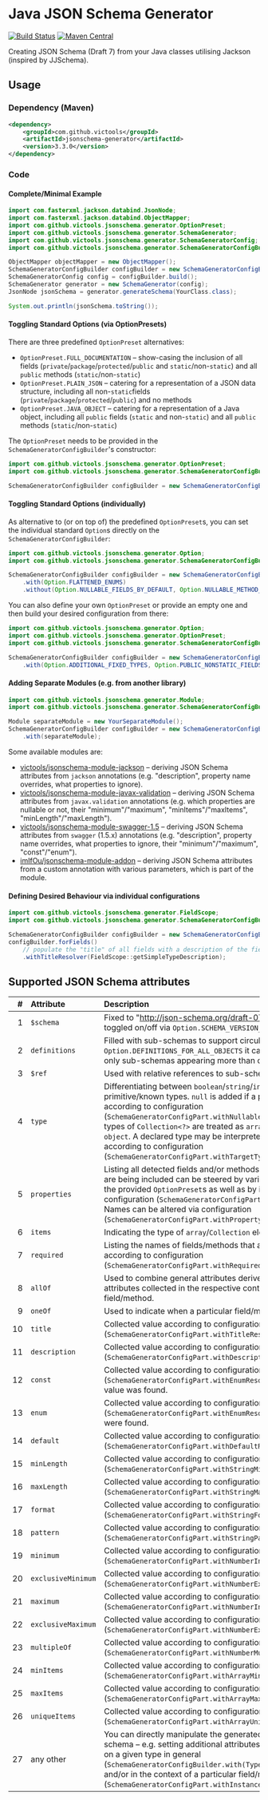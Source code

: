 # Java JSON Schema Generator
[![Build Status](https://travis-ci.org/victools/jsonschema-generator.svg?branch=master)](https://travis-ci.org/victools/jsonschema-generator)
[![Maven Central](https://maven-badges.herokuapp.com/maven-central/com.github.victools/jsonschema-generator/badge.svg)](https://maven-badges.herokuapp.com/maven-central/com.github.victools/jsonschema-generator)

Creating JSON Schema (Draft 7) from your Java classes utilising Jackson (inspired by JJSchema).

## Usage
### Dependency (Maven)

```xml
<dependency>
    <groupId>com.github.victools</groupId>
    <artifactId>jsonschema-generator</artifactId>
    <version>3.3.0</version>
</dependency>
```

### Code
#### Complete/Minimal Example
```java
import com.fasterxml.jackson.databind.JsonNode;
import com.fasterxml.jackson.databind.ObjectMapper;
import com.github.victools.jsonschema.generator.OptionPreset;
import com.github.victools.jsonschema.generator.SchemaGenerator;
import com.github.victools.jsonschema.generator.SchemaGeneratorConfig;
import com.github.victools.jsonschema.generator.SchemaGeneratorConfigBuilder;
```
```java
ObjectMapper objectMapper = new ObjectMapper();
SchemaGeneratorConfigBuilder configBuilder = new SchemaGeneratorConfigBuilder(objectMapper, OptionPreset.PLAIN_JSON);
SchemaGeneratorConfig config = configBuilder.build();
SchemaGenerator generator = new SchemaGenerator(config);
JsonNode jsonSchema = generator.generateSchema(YourClass.class);

System.out.println(jsonSchema.toString());
```

#### Toggling Standard Options (via OptionPresets)
There are three predefined `OptionPreset` alternatives:
- `OptionPreset.FULL_DOCUMENTATION` – show-casing the inclusion of all fields (`private`/`package`/`protected`/`public` and `static`/non-`static`) and all `public` methods (`static`/non-`static`)
- `OptionPreset.PLAIN_JSON` – catering for a representation of a JSON data structure, including all non-`static`fields (`private`/`package`/`protected`/`public`) and no methods
- `OptionPreset.JAVA_OBJECT` – catering for a representation of a Java object, including all `public` fields (`static` and non-`static`) and all `public` methods (`static`/non-`static`)

The `OptionPreset` needs to be provided in the `SchemaGeneratorConfigBuilder`'s constructor:
```java
import com.github.victools.jsonschema.generator.OptionPreset;
import com.github.victools.jsonschema.generator.SchemaGeneratorConfigBuilder;
```
```java
SchemaGeneratorConfigBuilder configBuilder = new SchemaGeneratorConfigBuilder(objectMapper, OptionPreset.PLAIN_JSON);
```

#### Toggling Standard Options (individually)
As alternative to (or on top of) the predefined `OptionPreset`s, you can set the individual standard `Option`s directly on the `SchemaGeneratorConfigBuilder`:
```java
import com.github.victools.jsonschema.generator.Option;
import com.github.victools.jsonschema.generator.SchemaGeneratorConfigBuilder;
```
```java
SchemaGeneratorConfigBuilder configBuilder = new SchemaGeneratorConfigBuilder(objectMapper)
    .with(Option.FLATTENED_ENUMS)
    .without(Option.NULLABLE_FIELDS_BY_DEFAULT, Option.NULLABLE_METHOD_RETURN_VALUES_BY_DEFAULT);
```

You can also define your own `OptionPreset` or provide an empty one and then build your desired configuration from there:
```java
import com.github.victools.jsonschema.generator.Option;
import com.github.victools.jsonschema.generator.OptionPreset;
import com.github.victools.jsonschema.generator.SchemaGeneratorConfigBuilder;
```
```java
SchemaGeneratorConfigBuilder configBuilder = new SchemaGeneratorConfigBuilder(objectMapper, new OptionPreset())
    .with(Option.ADDITIONAL_FIXED_TYPES, Option.PUBLIC_NONSTATIC_FIELDS);
```

#### Adding Separate Modules (e.g. from another library)
```java
import com.github.victools.jsonschema.generator.Module;
import com.github.victools.jsonschema.generator.SchemaGeneratorConfigBuilder;
```
```java
Module separateModule = new YourSeparateModule();
SchemaGeneratorConfigBuilder configBuilder = new SchemaGeneratorConfigBuilder(objectMapper)
    .with(separateModule);
```

Some available modules are:
- [victools/jsonschema-module-jackson](https://github.com/victools/jsonschema-module-jackson) – deriving JSON Schema attributes from `jackson` annotations (e.g. "description", property name overrides, what properties to ignore).
- [victools/jsonschema-module-javax-validation](https://github.com/victools/jsonschema-module-javax-validation) – deriving JSON Schema attributes from `javax.validation` annotations (e.g. which properties are nullable or not, their "minimum"/"maximum", "minItems"/"maxItems", "minLength"/"maxLength").
- [victools/jsonschema-module-swagger-1.5](https://github.com/victools/jsonschema-module-swagger-1.5) – deriving JSON Schema attributes from `swagger` (1.5.x) annotations (e.g. "description", property name overrides, what properties to ignore, their "minimum"/"maximum", "const"/"enum").
- [imIfOu/jsonschema-module-addon](https://github.com/imIfOu/jsonschema-module-addon) – deriving JSON Schema attributes from a custom annotation with various parameters, which is part of the module.

#### Defining Desired Behaviour via individual configurations
```java
import com.github.victools.jsonschema.generator.FieldScope;
import com.github.victools.jsonschema.generator.SchemaGeneratorConfigBuilder;
```
```java
SchemaGeneratorConfigBuilder configBuilder = new SchemaGeneratorConfigBuilder(objectMapper);
configBuilder.forFields()
    // populate the "title" of all fields with a description of the field's type
    .withTitleResolver(FieldScope::getSimpleTypeDescription);
```

## Supported JSON Schema attributes
|    # | Attribute | Description |
| ---: | :--- | :--- |
|    1 | `$schema` | Fixed to "http://json-schema.org/draft-07/schema#" – can be toggled on/off via `Option.SCHEMA_VERSION_INDICATOR`. |
|    2 | `definitions` | Filled with sub-schemas to support circular references – via `Option.DEFINITIONS_FOR_ALL_OBJECTS` it can be configured whether only sub-schemas appearing more than once are included or all. |
|    3 | `$ref` | Used with relative references to sub-schemas in `definitions`. |
|    4 | `type` | Differentiating between `boolean`/`string`/`integer`/`number` for primitive/known types. `null` is added if a property is deemed nullable according to configuration (`SchemaGeneratorConfigPart.withNullableCheck()`). Arrays and sub-types of `Collection<?>` are treated as `array`, everything else as `object`. A declared type may be interpreted as another type according to configuration (`SchemaGeneratorConfigPart.withTargetTypeOverrideResolver()`). |
|    5 | `properties` | Listing all detected fields and/or methods in an `object`. Which ones are being included can be steered by various `Option`s or via one of the provided `OptionPreset`s as well as by ignoring individual ones via configuration (`SchemaGeneratorConfigPart.withIgnoreCheck()`). Names can be altered via configuration (`SchemaGeneratorConfigPart.withPropertyNameOverrideResolver()`). |
|    6 | `items` | Indicating the type of `array`/`Collection` elements. |
|    7 | `required` | Listing the names of fields/methods that are deemed mandatory according to configuration (`SchemaGeneratorConfigPart.withRequiredCheck()`). |
|    8 | `allOf` | Used to combine general attributes derived from the type itself with attributes collected in the respective context of the associated field/method. |
|    9 | `oneOf` | Used to indicate when a particular field/method can be of `type` `null`. |
|   10 | `title` | Collected value according to configuration (`SchemaGeneratorConfigPart.withTitleResolver()`). |
|   11 | `description` | Collected value according to configuration (`SchemaGeneratorConfigPart.withDescriptionResolver()`). |
|   12 | `const` | Collected value according to configuration (`SchemaGeneratorConfigPart.withEnumResolver()`) if only a single value was found. |
|   13 | `enum` | Collected value according to configuration (`SchemaGeneratorConfigPart.withEnumResolver()`) if multiple values were found. |
|   14 | `default` | Collected value according to configuration (`SchemaGeneratorConfigPart.withDefaultResolver()`). |
|   15 | `minLength` | Collected value according to configuration (`SchemaGeneratorConfigPart.withStringMinLengthResolver()`). |
|   16 | `maxLength` | Collected value according to configuration (`SchemaGeneratorConfigPart.withStringMaxLengthResolver()`). |
|   17 | `format` | Collected value according to configuration (`SchemaGeneratorConfigPart.withStringFormatResolver()`). |
|   18 | `pattern` | Collected value according to configuration (`SchemaGeneratorConfigPart.withStringPatternResolver()`). |
|   19 | `minimum` | Collected value according to configuration (`SchemaGeneratorConfigPart.withNumberInclusiveMinimumResolver()`). |
|   20 | `exclusiveMinimum` | Collected value according to configuration (`SchemaGeneratorConfigPart.withNumberExclusiveMinimumResolver()`). |
|   21 | `maximum` | Collected value according to configuration (`SchemaGeneratorConfigPart.withNumberInclusiveMaximumResolver()`). |
|   22 | `exclusiveMaximum` | Collected value according to configuration (`SchemaGeneratorConfigPart.withNumberExclusiveMaximumResolver()`). |
|   23 | `multipleOf` | Collected value according to configuration (`SchemaGeneratorConfigPart.withNumberMultipleOfResolver()`). |
|   24 | `minItems` | Collected value according to configuration (`SchemaGeneratorConfigPart.withArrayMinItemsResolver()`). |
|   25 | `maxItems` | Collected value according to configuration (`SchemaGeneratorConfigPart.withArrayMaxItemsResolver()`). |
|   26 | `uniqueItems` | Collected value according to configuration (`SchemaGeneratorConfigPart.withArrayUniqueItemsResolver()`). |
|   27 | any other | You can directly manipulate the generated `ObjectNode` of a sub-schema – e.g. setting additional attributes – via configuration based on a given type in general (`SchemaGeneratorConfigBuilder.with(TypeAttributeOverride)`) and/or in the context of a particular field/method (`SchemaGeneratorConfigPart.withInstanceAttributeOverride()`). |
